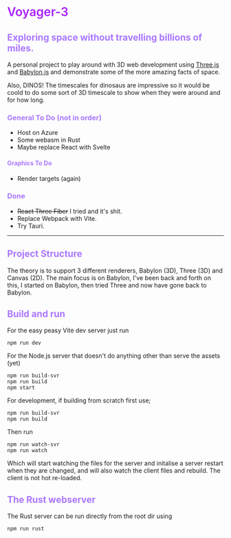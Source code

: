 # <headText> Voyager-3
## <subheadText> Exploring space without travelling billions of miles.

A personal project to play around with 3D web development using [Three.js](https://threejs.org/) and [Babylon.js](https://www.babylonjs.com) and demonstrate some of the more amazing facts of space.

Also, DINOS! The timescales for dinosaus are impressive so it would be coold to do some sort of 3D timescale to show when they were around and for how long.

### <subheadText> General To Do (not in order)
* Host on Azure
* Some webasm in Rust
* Maybe replace React with Svelte
#### <subheadText> Graphics To Do
* Render targets (again)

### <subheadText> Done
* ~~React Three Fiber~~ I tried and it's shit.
* Replace Webpack with Vite.
* Try Tauri.

---

## <subheadText> Project Structure

The theory is to support 3 different renderers, Babylon (3D), Three (3D) and Canvas (2D).  The main focus is on Babylon, I've been back and forth on this, I started on Babylon, then tried Three and now have gone back to Babylon.  

## <subheadText> Build and run

For the easy peasy Vite dev server just run 
```
npm run dev
```

For the Node.js server that doesn't do anything other than serve the assets (yet)
```
npm run build-svr
npm run build
npm start
```
For development, if building from scratch first use;
```
npm run build-svr
npm run build
```
Then run
```
npm run watch-svr
npm run watch
```
Which will start watching the files for the server and initalise a server restart when they are changed, and will also watch the client files and rebuild.  The client is not hot re-loaded.

## <subheadText> The Rust webserver
The Rust server can be run directly from the root dir using
```
npm run rust
```

<style>
headText{
  color:#aa22ff;
  font-weight: 600;
}

subheadText{
  color:#aa77ff;
}
</style>